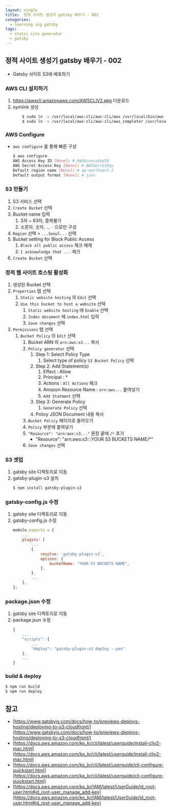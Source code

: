 ```yaml
---
layout: single
title:  정적 사이트 생성기 gatsby 배우기 - 002
categories: 
  - learning ssg gatsby
tags: 
  - static site generator
  - gatsby
---
```


## 정적 사이트 생성기 gatsby 배우기 - 002

- Gatsby 사이트 S3에 배포하기

### AWS CLI 설치하기

1. https://awscli.amazonaws.com/AWSCLIV2.pkg 다운로드
1. symlink 생성
    ```bash
        $ sudo ln -s /usr/local/aws-cli/aws-cli/aws /usr/local/bin/aws
        $ sudo ln -s /usr/local/aws-cli/aws-cli/aws_completer /usr/local/bin/aws_completer
    ```

### AWS Configure

- `aws configure` 를 통해 빠른 구성
    ```bash
    $ aws configure
    AWS Access Key ID [None]: # AWSAccessKeyId
    AWS Secret Access Key [None]: # AWSSecretKey
    Default region name [None]: # ap-northeast-2
    Default output format [None]: # json
    ```

### S3 만들기

1. S3 서비스 선택
1. `Create Bucket` 선택
1. Bucket name 입력
    1. 3자 ~ 63자, 중복불가
    1. 소문자, 숫자, `.`, `-` 으로만 구성
1. `Region` 선택 > `...Seoul...` 선택
1. Bucket setting for Block Public Access
    1. `Block all public access` 체크 해제
    1. `I acknowledge that ...` 체크
1. `Create Bucket` 선택

### 정적 웹 사이트 호스팅 활성화

1. 생성된 Bucket 선택
1. `Properties` 탭 선택
    1. `Static website hosting` 의 `Edit` 선택
    1. `Use this bucket to host a website` 선택
        1. `Static website hosting` 에 `Enable` 선택
        1. `Index document` 에 `index.html` 입력
        1. `Save changes` 선택
1. `Permissions` 탭 선택
    1. `Bucket Policy` 의 `Edit` 선택
        1. Bucket ARN 의 `arn:aws:s3...` 복사
        1. `Policy generator` 선택
            1. Step 1: Select Policy Type
                1. Select type of policy `S3 Bucket Policy` 선택
            1. Step 2: Add Statement(s)
                1. Effect : Allow
                1. Principal : *
                1. Actions : `All Actions` 체크
                1. Amazon Resource Name : `arn:aws...` 붙여넣기
                1. `Add Statment` 선택
            1. Step 3: Generate Policy
                1. `Generate Policy` 선택
            1. Policy JSON Document 내용 복사
        1. `Bucket Policy` 페이지로 돌아오기
        1. `Policy` 부분에 붙여넣기
        1. `"Resource": "arn:aws:s3..."` 문장 끝에 `/*` 추가
            - "Resource": "arn:aws:s3:::YOUR S3 BUCKETS NAME/*"
        1. `Save changes` 선택

### S3 셋업

1. gatsby site 디렉토리로 이동
1. gatsby-plugin-s3 설치
    ```bash
    $ npm install gatsby-plugin-s3
    ```

### gatsby-config.js 수정

1. gatsby site 디렉토리로 이동
1. gatsby-config.js 수정
    ```javascript
    module.exports = {
        ...
        plugins: [
            ...
            {
                resolve: `gatsby-plugin-s3`,
                options: {
                    bucketName: "YOUR S3 BUCKETS NAME",
                },
            },
            ...
        ],
    };
    ```

### package.json 수정

1. gatsby site 디렉토리로 이동
1. package.json 수정
    ```javascript
    {
        ...
        "scripts": {
            ...
            "deploy": "gatsby-plugin-s3 deploy --yes"
        },
        ...
    }
    ```

### build & deploy

```bash
$ npm run build
$ npm run deploy
```

## 참고
- [https://www.gatsbyjs.com/docs/how-to/previews-deploys-hosting/deploying-to-s3-cloudfront/](https://www.gatsbyjs.com/docs/how-to/previews-deploys-hosting/deploying-to-s3-cloudfront/)
- [https://docs.aws.amazon.com/ko_kr/cli/latest/userguide/install-cliv2-mac.html](https://docs.aws.amazon.com/ko_kr/cli/latest/userguide/install-cliv2-mac.html)
- [https://docs.aws.amazon.com/ko_kr/cli/latest/userguide/cli-configure-quickstart.html](https://docs.aws.amazon.com/ko_kr/cli/latest/userguide/cli-configure-quickstart.html)
- [https://docs.aws.amazon.com/ko_kr/IAM/latest/UserGuide/id_root-user.html#id_root-user_manage_add-key](https://docs.aws.amazon.com/ko_kr/IAM/latest/UserGuide/id_root-user.html#id_root-user_manage_add-key)
